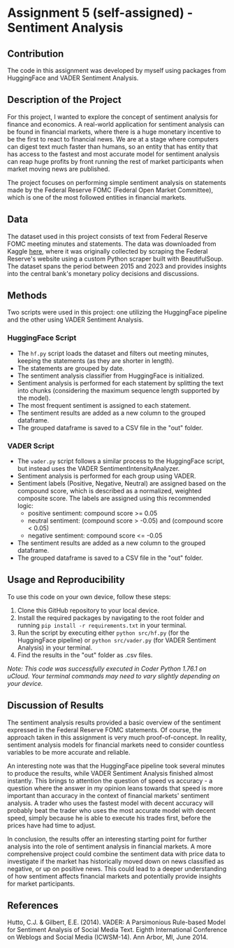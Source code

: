 # Assignment 5 (self-assigned) - Sentiment Analysis

## Contribution
The code in this assignment was developed by myself using packages from HuggingFace and VADER Sentiment Analysis.

## Description of the Project
For this project, I wanted to explore the concept of sentiment analysis for finance and economics. A real-world application for sentiment analysis can be found in financial markets, where there is a huge monetary incentive to be the first to react to financial news. We are at a stage where computers can digest text much faster than humans, so an entity that has entity that has access to the fastest and most accurate model for sentiment analysis can reap huge profits by front running the rest of market participants when market moving news are published.

The project focuses on performing simple sentiment analysis on statements made by the Federal Reserve FOMC (Federal Open Market Committee), which is one of the most followed entities in financial markets. 

## Data
The dataset used in this project consists of text from Federal Reserve FOMC meeting minutes and statements. The data was downloaded from Kaggle [here](https://www.kaggle.com/datasets/drlexus/fed-statements-and-minutes), where it was originally collected by scraping the Federal Reserve's website using a custom Python scraper built with BeautifulSoup. The dataset spans the period between 2015 and 2023 and provides insights into the central bank's monetary policy decisions and discussions.

## Methods
Two scripts were used in this project: one utilizing the HuggingFace pipeline and the other using VADER Sentiment Analysis.

### HuggingFace Script
- The `hf.py` script loads the dataset and filters out meeting minutes, keeping the statements (as they are shorter in length).
- The statements are grouped by date.
- The sentiment analysis classifier from HuggingFace is initialized.
- Sentiment analysis is performed for each statement by splitting the text into chunks (considering the maximum sequence length supported by the model).
- The most frequent sentiment is assigned to each statement.
- The sentiment results are added as a new column to the grouped dataframe.
- The grouped dataframe is saved to a CSV file in the "out" folder.

### VADER Script
- The `vader.py` script follows a similar process to the HuggingFace script, but instead uses the VADER SentimentIntensityAnalyzer.
- Sentiment analysis is performed for each group using VADER.
- Sentiment labels (Positive, Negative, Neutral) are assigned based on the compound score, which is described as a normalized, weighted composite score. The labels are assigned using this recommended logic:
  - positive sentiment: compound score >= 0.05
  - neutral sentiment: (compound score > -0.05) and (compound score < 0.05)
  - negative sentiment: compound score <= -0.05
- The sentiment results are added as a new column to the grouped dataframe.
- The grouped dataframe is saved to a CSV file in the "out" folder.

## Usage and Reproducibility
To use this code on your own device, follow these steps:
1. Clone this GitHub repository to your local device.
2. Install the required packages by navigating to the root folder and running `pip install -r requirements.txt` in your terminal.
3. Run the script by executing either `python src/hf.py` (for the HuggingFace pipeline) or `python src/vader.py` (for VADER Sentiment Analysis) in your terminal.
4. Find the results in the "out" folder as .csv files.

*Note: This code was successfully executed in Coder Python 1.76.1 on uCloud. Your terminal commands may need to vary slightly depending on your device.*

## Discussion of Results
The sentiment analysis results provided a basic overview of the sentiment expressed in the Federal Reserve FOMC statements. Of course, the approach taken in this assignment is very much proof-of-concept. In reality, sentiment analysis models for financial markets need to consider countless variables to be more accurate and reliable.

An interesting note was that the HuggingFace pipeline took several minutes to produce the results, while VADER Sentiment Analysis finished almost instantly. This brings to attention the question of speed vs accuracy - a question where the answer in my opinion leans towards that speed is more important than accuracy in the context of financial markets' sentiment analysis. A trader who uses the fastest model with decent accuracy will probably beat the trader who uses the most accurate model with decent speed, simply because he is able to execute his trades first, before the prices have had time to adjust.

In conclusion, the results offer an interesting starting point for further analysis into the role of sentiment analysis in financial markets. A more comprehensive project could combine the sentiment data with price data to investigate if the market has historically moved down on news classified as negative, or up on positive news. This could lead to a deeper understanding of how sentiment affects financial markets and potentially provide insights for market participants.

## References
Hutto, C.J. & Gilbert, E.E. (2014). VADER: A Parsimonious Rule-based Model for Sentiment Analysis of Social Media Text. Eighth International Conference on Weblogs and Social Media (ICWSM-14). Ann Arbor, MI, June 2014.
